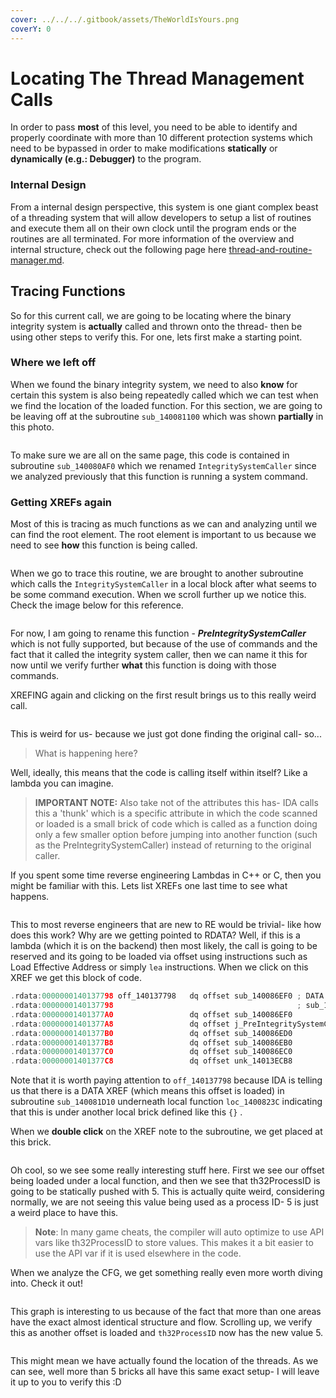 ```yaml
---
cover: ../../../.gitbook/assets/TheWorldIsYours.png
coverY: 0
---
```


# Locating The Thread Management Calls

In order to pass **most** of this level, you need to be able to identify and properly coordinate with more than 10 different protection systems which need to be bypassed in order to make modifications **statically** or **dynamically (e.g.: Debugger)** to the program.&#x20;

### Internal Design

From a internal design perspective, this system is one giant complex beast of a threading system that will allow developers to setup a list of routines and execute them all on their own clock until the program ends or the routines are all terminated. For more information of the overview and internal structure, check out the following page here [thread-and-routine-manager.md](section-0x0-tips-and-information/thread-and-routine-manager.md "mention").&#x20;

## Tracing Functions

So for this current call, we are going to be locating where the binary integrity system is **actually** called and thrown onto the thread- then be using other steps to verify this. For one, lets first make a starting point.

### Where we left off

When we found the binary integrity system, we need to also **know** for certain this system is also being repeatedly called which we can test when we find the location of the loaded function. For this section, we are going to be leaving off at the subroutine `sub_140081100` which was shown **partially** in this photo.

<figure><img src="../../../.gitbook/assets/GetModuleHandleA.png" alt=""><figcaption></figcaption></figure>

To make sure we are all on the same page, this code is contained in subroutine `sub_140080AF0` which we renamed `IntegritySystemCaller` since we analyzed previously that this function is running a system command.

### Getting XREFs again

Most of this is tracing as much functions as we can and analyzing until we can find the root element. The root element is important to us because we need to see **how** this function is being called.

<figure><img src="../../../.gitbook/assets/PreIntegritySystemCaller.png" alt=""><figcaption></figcaption></figure>

When we go to trace this routine, we are brought to another subroutine which calls the `IntegritySystemCaller` in a local block after what seems to be some command execution. When we scroll further up we notice this. Check the image below for this reference.

<figure><img src="../../../.gitbook/assets/XREF_2.png" alt=""><figcaption></figcaption></figure>

For now, I am going to rename this function - _**PreIntegritySystemCaller**_ which is not fully supported, but because of the use of commands and the fact that it called the integrity system caller, then we can name it this for now until we verify further **what** this function is doing with those commands.

&#x20;XREFING again and clicking on the first result brings us to this really weird call.

<figure><img src="../../../.gitbook/assets/InterestingCall.png" alt=""><figcaption></figcaption></figure>

This is weird for us- because we just got done finding the original call- so...

> What is happening here?

Well, ideally, this means that the code is calling itself within itself? Like a lambda you can imagine.

> **IMPORTANT NOTE:**  Also take not of the attributes this has- IDA calls this a 'thunk' which is a specific attribute in which the code scanned or loaded is a small brick of code which is called as a function doing only a few smaller option before jumping into another function (such as the PreIntegritySystemCaller) instead of returning to the original caller.

If you spent some time reverse engineering Lambdas in C++ or C, then you might be familiar with this. Lets list XREFs one last time to see what happens.

<figure><img src="../../../.gitbook/assets/Offset (1).png" alt=""><figcaption></figcaption></figure>

This to most reverse engineers that are new to RE would be trivial- like how does this work? Why are we getting pointed to RDATA? Well, if this is a lambda (which it is on the backend) then most likely, the call is going to be reserved and its going to be loaded via offset using instructions such as Load Effective Address or simply `lea` instructions. When we click on this XREF we get this block of code.

```cpp
.rdata:0000000140137798 off_140137798   dq offset sub_140086EF0 ; DATA XREF: sub_140081D10:loc_1400823CE↑o
.rdata:0000000140137798                                         ; sub_140086EF0↑o
.rdata:00000001401377A0                 dq offset sub_140086EF0
.rdata:00000001401377A8                 dq offset j_PreIntegritySystemCall
.rdata:00000001401377B0                 dq offset sub_140086ED0
.rdata:00000001401377B8                 dq offset sub_140086EB0
.rdata:00000001401377C0                 dq offset sub_140086EC0
.rdata:00000001401377C8                 dq offset unk_14013ECB8
```

Note that it is worth paying attention to `off_140137798` because IDA is telling us that there is a DATA XREF (which means this offset is loaded) in subroutine `sub_140081D10` underneath local function `loc_1400823C` indicating that this is under another local brick defined like this `{}` .

When we **double click** on the XREF note to the subroutine, we get placed at this brick.

&#x20;

<figure><img src="../../../.gitbook/assets/BrickFromXREF2.png" alt=""><figcaption></figcaption></figure>

Oh cool, so we see some really interesting stuff here. First we see our offset being loaded under a local function, and then we see that th32ProcessID is going to be statically pushed with 5. This is actually quite weird, considering normally, we are not seeing this value being used as a process ID- 5 is just a weird place to have this.

> **Note**: In many game cheats, the compiler will auto optimize to use API vars like th32ProcessID to store values. This makes it a bit easier to use the API var if it is used elsewhere in the code.

When we analyze the CFG, we get something really even more worth diving into. Check it out!

<figure><img src="../../../.gitbook/assets/InterestingCFGG.png" alt=""><figcaption></figcaption></figure>

This graph is interesting to us because of the fact that more than one areas have the exact almost identical structure and flow. Scrolling up, we verify this as another offset is loaded and `th32ProcessID` now has the new value 5.

<figure><img src="../../../.gitbook/assets/CFGLogic.png" alt=""><figcaption></figcaption></figure>

This might mean we have actually found the location of the threads. As we can see, well more than 5 bricks all have this same exact setup- I will leave it up to you to verify this :D
